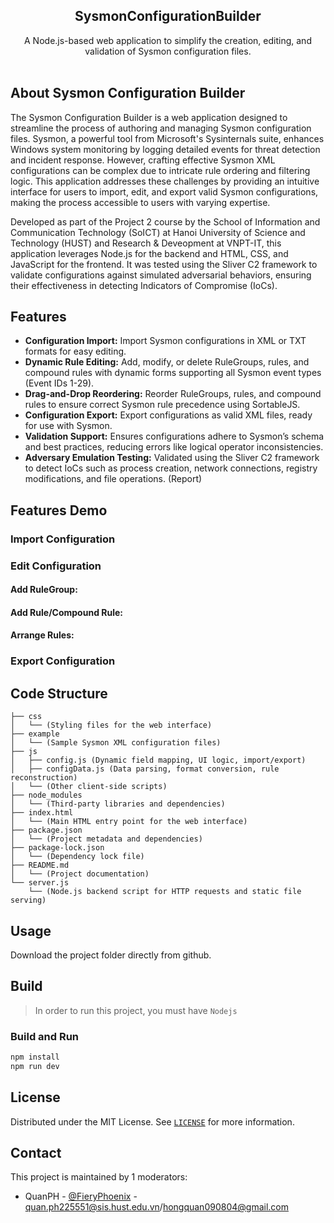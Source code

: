<div align="center">
  <h2 align="center">SysmonConfigurationBuilder</h3>

  <p align="center">
    A Node.js-based web application to simplify the creation, editing, and validation of Sysmon configuration files.
    <br />
    <br />
    <!-- <a href="https://github.com/teebow1e/loganalyz3r/blob/main/README.md#features-demo">View Demo</a>
    ·
    <a href="https://github.com/teebow1e/project1-soict/issues">Report Bug</a> -->
  </p>
</div>

## About Sysmon Configuration Builder
The Sysmon Configuration Builder is a web application designed to streamline the process of authoring and managing Sysmon configuration files. Sysmon, a powerful tool from Microsoft's Sysinternals suite, enhances Windows system monitoring by logging detailed events for threat detection and incident response. However, crafting effective Sysmon XML configurations can be complex due to intricate rule ordering and filtering logic. This application addresses these challenges by providing an intuitive interface for users to import, edit, and export valid Sysmon configurations, making the process accessible to users with varying expertise.

Developed as part of the Project 2 course by the School of Information and Communication Technology (SoICT) at Hanoi University of Science and Technology (HUST) and Research & Deveopment at VNPT-IT, this application leverages Node.js for the backend and HTML, CSS, and JavaScript for the frontend. It was tested using the Sliver C2 framework to validate configurations against simulated adversarial behaviors, ensuring their effectiveness in detecting Indicators of Compromise (IoCs).

## Features
- **Configuration Import:** Import Sysmon configurations in XML or TXT formats for easy editing.
- **Dynamic Rule Editing:** Add, modify, or delete RuleGroups, rules, and compound rules with dynamic forms supporting all Sysmon event types (Event IDs 1-29).
- **Drag-and-Drop Reordering:** Reorder RuleGroups, rules, and compound rules to ensure correct Sysmon rule precedence using SortableJS.
- **Configuration Export:** Export configurations as valid XML files, ready for use with Sysmon.
- **Validation Support:** Ensures configurations adhere to Sysmon’s schema and best practices, reducing errors like logical operator inconsistencies.
- **Adversary Emulation Testing:** Validated using the Sliver C2 framework to detect IoCs such as process creation, network connections, registry modifications, and file operations. (Report)

## Features Demo
### Import Configuration

### Edit Configuration
#### Add RuleGroup:

#### Add Rule/Compound Rule:

#### Arrange Rules:

### Export Configuration



## Code Structure
```
├── css
│   └── (Styling files for the web interface)
├── example
│   └── (Sample Sysmon XML configuration files)
├── js
│   ├── config.js (Dynamic field mapping, UI logic, import/export)
│   ├── configData.js (Data parsing, format conversion, rule reconstruction)
│   └── (Other client-side scripts)
├── node_modules
│   └── (Third-party libraries and dependencies)
├── index.html
│   └── (Main HTML entry point for the web interface)
├── package.json
│   └── (Project metadata and dependencies)
├── package-lock.json
│   └── (Dependency lock file)
├── README.md
│   └── (Project documentation)
└── server.js
    └── (Node.js backend script for HTTP requests and static file serving)
```
## Usage
Download the project folder directly from github.

## Build
> In order to run this project, you must have `Nodejs` 

### Build and Run
```sh
npm install
npm run dev
```

## License
Distributed under the MIT License. See [`LICENSE`](https://github.com/teebow1e/loganalyz3r/blob/main/LICENSE) for more information.

## Contact
This project is maintained by 1 moderators:
- QuanPH - [@FieryPhoenix](https://www.facebook.com/quan.phamhong.98871) - quan.ph225551@sis.hust.edu.vn/hongquan090804@gmail.com

